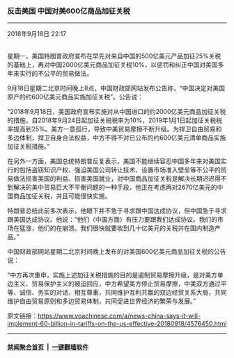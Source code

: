 ### 反击美国  中国对美600亿商品加征关税
------------------------

<div class="published">
 <span class="date" title="中国时间">
  <time datetime="2018-09-18T22:17:22+08:00">
   2018年9月18日 22:17
  </time>
 </span>
</div>
<br/>
<div class="wsw">
 <p>
  星期一，美国特朗普政府宣布在早先对来自中国的500亿美元产品加征25%关税的基础上，再对中国2000亿美元商品加征关税10%，以惩罚和纠正中国对美国多年来实行的不公平的贸易做法。
 </p>
 <p>
  9月18日星期二北京时间晚上8点，中国财政部网站发布公告称，“中国决定对美国原产的约600亿美元商品实施加征关税”。公告说：
 </p>
 <p>
  “2018年9月18日，美国政府宣布实施对从中国进口的约2000亿美元商品加征关税的措施，自2018年9月24日起加征关税税率为10%，2019年1月1日起加征关税税率提高到25%。美方一意孤行，导致中美贸易摩擦不断升级。为捍卫自由贸易和多边体制，捍卫自身合法权益，中方不得不对已公布的约600亿美元清单商品实施加征关税措施。”
 </p>
 <p>
  在另外一方面，美国总统特朗普反复表示，美国不能继续容忍中国多年来对美国实行的包括盗窃知识产权、强迫美国公司转让技术、设置市场准入壁垒等不公平的贸易做法损害美国的利益、损害美国就业，对中国商品加征关税是解决长期迟迟得不到解决的美中贸易巨大不平衡问题的一种手段，他正在考虑再对2670亿美元的中国商品加征关税，并且可能很快实施。
 </p>
 <p>
  特朗普总统此前多次表示，他眼下并不急于寻求跟中国达成协议，但中国急于寻求跟美国达成协议。他说：“他们（中国方面）有压力要跟我们达成协议。我们的市场在猛涨，他们的在崩溃。我们很快就要收到几十亿美元的关税并在国内制造产品。”
 </p>
 <p>
  中国财政部网站星期二北京时间晚上发布的对美国600亿美元商品加征关税的公告说：
 </p>
 <p>
  “中方再次重申，实施上述加征关税措施的目的是遏制贸易摩擦升级，是对美方单边主义、贸易保护主义的被迫回应，中方希望美方停止贸易摩擦，中美双方通过平等、诚信、务实的对话，相互尊重，共同维护互利共赢的双边经贸关系大局，共同维护自由贸易原则和多边贸易体制，共同促进世界经济的繁荣与发展。”
 </p>
</div>

原文链接：https://www.voachinese.com/a/news-china-says-it-will-implement-60-billion-in-tariffs-on-the-us-effective-20180918/4576450.html


------------------------
#### [禁闻聚合首页](https://github.com/gfw-breaker/banned-news/blob/master/README.md) &nbsp;|&nbsp;  [一键翻墙软件](https://github.com/gfw-breaker/nogfw/blob/master/README.md)
